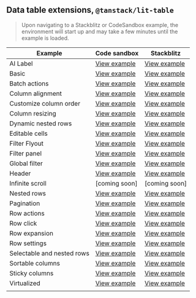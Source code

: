 ## Data table extensions, `@tanstack/lit-table`

> Upon navigating to a Stackblitz or CodeSandbox example, the environment will
> start up and may take a few minutes until the example is loaded.

| Example                    | Code sandbox                                                                                                                         | Stackblitz                                                                                                                         |
| -------------------------- | ------------------------------------------------------------------------------------------------------------------------------------ | ---------------------------------------------------------------------------------------------------------------------------------- |
| AI Label                   | [View example](https://codesandbox.io/s/github/carbon-design-system/tanstack-carbon/tree/main/web-components/ai-label)               | [View example](https://stackblitz.com/github/carbon-design-system/tanstack-carbon/tree/main/web-components/ai-label)               |
| Basic                      | [View example](https://codesandbox.io/s/github/carbon-design-system/tanstack-carbon/tree/main/web-components/basic)                  | [View example](https://stackblitz.com/github/carbon-design-system/tanstack-carbon/tree/main/web-components/basic)                  |
| Batch actions              | [View example](https://codesandbox.io/s/github/carbon-design-system/tanstack-carbon/tree/main/web-components/batch-actions)          | [View example](https://stackblitz.com/github/carbon-design-system/tanstack-carbon/tree/main/web-components/batch-actions)          |
| Column alignment           | [View example](https://codesandbox.io/s/github/carbon-design-system/tanstack-carbon/tree/main/web-components/column-alignment)       | [View example](https://stackblitz.com/github/carbon-design-system/tanstack-carbon/tree/main/web-components/column-alignment)       |
| Customize column order     | [View example](https://codesandbox.io/s/github/carbon-design-system/tanstack-carbon/tree/main/web-components/customize-columns)      | [View example](https://stackblitz.com/github/carbon-design-system/tanstack-carbon/tree/main/web-components/customize-columns)      |
| Column resizing            | [View example](https://codesandbox.io/s/github/carbon-design-system/tanstack-carbon/tree/main/web-components/resizing)               | [View example](https://stackblitz.com/github/carbon-design-system/tanstack-carbon/tree/main/web-components/resizing)               |
| Dynamic nested rows         | [View example](https://codesandbox.io/s/github/carbon-design-system/tanstack-carbon/tree/main/web-components/dynamic-nested-rows)               | [View example](https://stackblitz.com/github/carbon-design-system/tanstack-carbon/tree/main/web-components/dynamic-nested-rows)               |
| Editable cells             | [View example](https://codesandbox.io/s/github/carbon-design-system/tanstack-carbon/tree/main/web-components/editable-cells)         | [View example](https://stackblitz.com/github/carbon-design-system/tanstack-carbon/tree/main/web-components/editable-cells)         |
| Filter Flyout              | [View example](https://codesandbox.io/s/github/carbon-design-system/tanstack-carbon/tree/main/web-components/filter-flyout)          | [View example](https://stackblitz.com/github/carbon-design-system/tanstack-carbon/tree/main/web-components/filter-flyout)          |
| Filter panel               | [View example](https://codesandbox.io/s/github/carbon-design-system/tanstack-carbon/tree/main/web-components/filter-panel)           | [View example](https://stackblitz.com/github/carbon-design-system/tanstack-carbon/tree/main/web-components/filter-panel)           |
| Global filter              | [View example](https://codesandbox.io/s/github/carbon-design-system/tanstack-carbon/tree/main/web-components/global-filter)          | [View example](https://stackblitz.com/github/carbon-design-system/tanstack-carbon/tree/main/web-components/global-filter)          |
| Header                     | [View example](https://codesandbox.io/s/github/carbon-design-system/tanstack-carbon/tree/main/web-components/header)                 | [View example](https://stackblitz.com/github/carbon-design-system/tanstack-carbon/tree/main/web-components/header)                 |
| Infinite scroll            | [coming soon]                                                                                                                        | [coming soon]                                                                                                                      |
| Nested rows                | [View example](https://codesandbox.io/s/github/carbon-design-system/tanstack-carbon/tree/main/web-components/nested-rows)            | [View example](https://stackblitz.com/github/carbon-design-system/tanstack-carbon/tree/main/web-components/nested-rows)            |
| Pagination                 | [View example](https://codesandbox.io/s/github/carbon-design-system/tanstack-carbon/tree/main/web-components/pagination)             | [View example](https://stackblitz.com/github/carbon-design-system/tanstack-carbon/tree/main/web-components/pagination)             |
| Row actions                | [View example](https://codesandbox.io/s/github/carbon-design-system/tanstack-carbon/tree/main/web-components/row-actions)            | [View example](https://stackblitz.com/github/carbon-design-system/tanstack-carbon/tree/main/web-components/row-actions)            |
| Row click                  | [View example](https://codesandbox.io/p/sandbox/github/carbon-design-system/tanstack-carbon/tree/main/web-components/row-click)      | [View example](https://stackblitz.com/github/carbon-design-system/tanstack-carbon/tree/main/web-components/row-click)              |
| Row expansion              | [View example](https://codesandbox.io/s/github/carbon-design-system/tanstack-carbon/tree/main/web-components/row-expansion)          | [View example](https://stackblitz.com/github/carbon-design-system/tanstack-carbon/tree/main/web-components/row-expansion)          |
| Row settings               | [View example](https://codesandbox.io/s/github/carbon-design-system/tanstack-carbon/tree/main/web-components/row-settings)           | [View example](https://stackblitz.com/github/carbon-design-system/tanstack-carbon/tree/main/web-components/row-settings)           |
| Selectable and nested rows | [View example](https://codesandbox.io/s/github/carbon-design-system/tanstack-carbon/tree/main/web-components/selectable-nested-rows) | [View example](https://stackblitz.com/github/carbon-design-system/tanstack-carbon/tree/main/web-components/selectable-nested-rows) |
| Sortable columns           | [View example](https://codesandbox.io/s/github/carbon-design-system/tanstack-carbon/tree/main/web-components/sortable)               | [View example](https://stackblitz.com/github/carbon-design-system/tanstack-carbon/tree/main/web-components/sortable)               |
| Sticky columns             | [View example](https://codesandbox.io/s/github/carbon-design-system/tanstack-carbon/tree/main/web-components/sticky-columns)         | [View example](https://stackblitz.com/github/carbon-design-system/tanstack-carbon/tree/main/web-components/sticky-columns)         |
| Virtualized                | [View example](https://codesandbox.io/s/github/carbon-design-system/tanstack-carbon/tree/main/web-components/virtual)                | [View example](https://stackblitz.com/github/carbon-design-system/tanstack-carbon/tree/main/web-components/virtual)                |
|                            |
